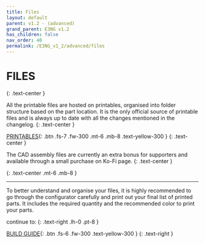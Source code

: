 ```yaml
---
title: Files
layout: default
parent: v1.2 - (advanced)
grand_parent: E3NG v1.2
has_children: false
nav_order: 40
permalink: /E3NG_v1_2/advanced/files
---
```

# FILES
{: .text-center }

All the printable files are hosted on printables, organised into folder structure based on the part location. It is the only official source of printable files and is always up to date with all the changes mentioned in the changelog.
{: .text-center }

[PRINTABLES]{: .btn .fs-7 .fw-300 .mt-6 .mb-8 .text-yellow-300 }
{: .text-center }

The CAD assembly files are currently an extra bonus for supporters and available through a small purchase on Ko-Fi page.
{: .text-center }

<div>
<script type='text/javascript' src='https://storage.ko-fi.com/cdn/widget/Widget_2.js'></script><script type='text/javascript'>kofiwidget2.init('Ko-fi', '#28b5e0', 's/f1be48e43a');kofiwidget2.draw();</script> 
</div>
{: .text-center .mt-6 .mb-8 }

---
To better understand and organise your files, it is highly recommended to go through the configurator carefully and print out your final list of printed parts. It includes the required quantity and the recommended color to print your parts.

continue to:
{: .text-right .lh-0 .pt-8 }

[BUILD GUIDE]{: .btn .fs-6 .fw-300 .text-yellow-300 }
{: .text-right }

[BUILD GUIDE]: https://rh3d.xyz/E3NG_v1_2/advanced/build_guide
[PRINTABLES]: https://www.printables.com/en/model/922401/files

